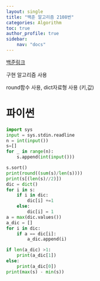 ```yaml
---
layout: single
title: "백준 알고리즘 2108번"
categories: Algorithm
toc: true
author_profile: true
sidebar:
    nav: "docs"
---
```


[백준링크](https://www.acmicpc.net/problem/2108)

구현 알고리즘 사용

round함수 사용, dict자료형 사용 (키,값)

# 파이썬
```python
import sys
input = sys.stdin.readline
n = int(input())
s=[]
for _ in range(n):
    s.append(int(input()))

s.sort()
print(round((sum(s)/len(s))))
print(s[(len(s)//2)])
dic = dict()
for i in s:
    if i in dic:
        dic[i] +=1
    else:
        dic[i] = 1
a = max(dic.values())
a_dic = []
for i in dic:
    if a == dic[i]:
        a_dic.append(i)

if len(a_dic) >1:
    print(a_dic[1])
else:
    print(a_dic[0])
print(max(s) - min(s))
```